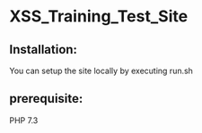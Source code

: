 # XSS_Training_Test_Site

## Installation:

You can setup the site locally by executing run.sh 

## prerequisite: 

  PHP 7.3
